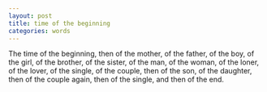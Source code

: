 ```yaml
---
layout: post
title: time of the beginning
categories: words
---
```

The time of the beginning, 
then
of the mother,
of the father,
of the boy,
of the girl,
of the brother,
of the sister,
of the man,
of the woman,
of the loner,
of the lover,
of the single,
of the couple, 
then
of the son,
of the daughter, 
then
of the couple again, 
then
of the single,
and 
then
of the end.
<!--stackedit_data:
eyJoaXN0b3J5IjpbLTE3MzkzMzU2ODJdfQ==
-->